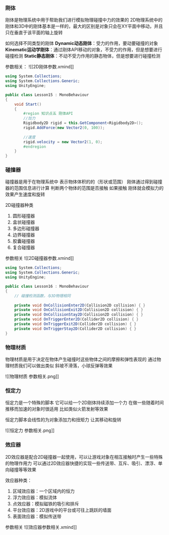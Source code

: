 ### 刚体
刚体是物理系统中用于帮助我们进行模拟物理碰撞中力的效果的
2D物理系统中的刚体和3D中的刚体基本是一样的，最大的区别是对象只会在XY平面中移动，并且只在垂直于该平面的轴上旋转

如何选择不同类型的刚体
**Dynamic动态刚体**：受力的作用，要动要碰撞的对象
**Kinematic运动学刚体**：通过刚体API移动的对象，不受力的作用，但是想要进行碰撞检测 
**Static静态刚体**：不动不受力作用的静态物体，但是想要进行碰撞检测 

参数相关：
![[2D刚体参数.xmind]]

```c#
using System.Collections;
using System.Collections.Generic;
using UnityEngine;

public class Lesson15 : MonoBehaviour
{
    void Start()
    {
        #region 知识点五 刚体API
        //加力
        Rigidbody2D rigid = this.GetComponent<Rigidbody2D>();
        rigid.AddForce(new Vector2(0, 100));
        
        //速度
        rigid.velocity = new Vector2(1, 0);
        #endregion
    }
}
```

### 碰撞器
碰撞器是用于在物理系统中 表示物体体积的的（形状或范围）
刚体通过得到碰撞器的范围信息进行计算
判断两个物体的范围是否接触
如果接触 刚体就会模拟力的效果产生速度和旋转

2D碰撞器种类
1. 圆形碰撞器
2. 盒状碰撞器
3. 多边形碰撞器
4. 边界碰撞器
5. 胶囊碰撞器
6. 复合碰撞器

参数相关
![[2D碰撞器参数.xmind]]

```c#
using System.Collections;
using System.Collections.Generic;
using UnityEngine;

public class Lesson16 : MonoBehaviour
{
    // 碰撞检测函数，与3D物理相同
    
    private void OnCollisionEnter2D(Collision2D collision) { }
    private void OnCollisionExit2D(Collision2D collision) { }
    private void OnCollisionStay2D(Collision2D collision) { }
    private void OnTriggerEnter2D(Collider2D collision) { }
    private void OnTriggerExit2D(Collider2D collision) { }
    private void OnTriggerStay2D(Collider2D collision) { }
}
```

### 物理材质
物理材质是用于决定在物体产生碰撞时这些物体之间的摩擦和弹性表现的
通过物理材质我们可以做出类似 斜坡不滑落，小球反弹等效果

![[物理材质 参数相关.png]]

### 恒定力
恒定力是一个特殊的脚本
它可以给一个2D刚体持续添加一个力
在做一些随着时间推移而加速的对象时很适用
比如类似火箭发射等效果

恒定力脚本会线性的为对象添加力和扭矩力 让其移动和旋转

![[恒定力 参数相关.png]]

### 效应器
2D效应器是配合2D碰撞器一起使用，可以让游戏对象在相互接触时产生一些特殊的物理作用力
可以通过2D效应器快捷的实现一些传送带、互斥、吸引、漂浮、单向碰撞等等效果

效应器种类：
1. 区域效应器：一个区域内的恒力
2. 浮力效应器：模拟流体
3. 点效应器：模拟磁铁的吸引和排斥
4. 平台效应器：2D游戏中的平台或可往上跳跃的墙面
5. 表面效应器：模拟传送带

参数相关
![[效应器参数相关.xmind]]
